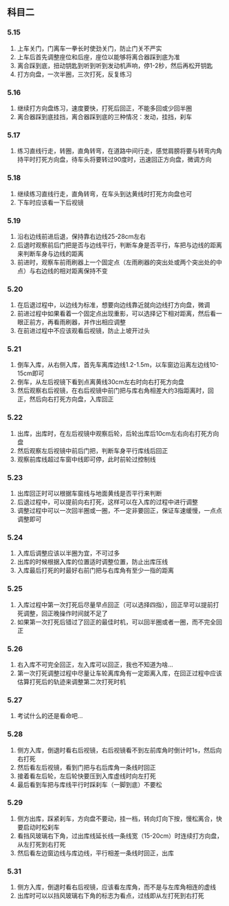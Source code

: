 ## 科目二

### 5.15

 1. 上车关门，门离车一拳长时使劲关门，防止门关不严实
 2. 上车后首先调整座位和后座，座位以能够将离合器踩到底为准
 3. 离合踩到底，扭动钥匙到听到听到发动机声响，停1-2秒，然后再松开钥匙
 4. 打方向盘，一次半圈，三次打死，反复练习

### 5.16

 1. 继续打方向盘练习，速度要快，打死后回正，不能多回或少回半圈
 2. 离合器踩到底挂挡，离合器踩到底的三种情况：发动，挂挡，刹车

### 5.17

 1. 练习直线行走，转圈，直角转弯，在道路中间行走，感觉肩膀将要与转弯内角持平时打死方向盘，待车头将要转过90度时，迅速回正方向盘，微调方向

### 5.18

 1. 继续练习直线行走，直角转弯，在车头到达黄线时打死方向盘也可
 2. 下车时应该看一下后视镜

### 5.19

 1. 沿右边线前进后退，保持靠右边线25-28cm左右
 2. 后退时观察前后门把是否与边线平行，判断车身是否平行，车把与边线的距离来判断车身与边线的距离
 3. 前进时，观察车前雨刷器上一个固定点（左雨刷器的突出处或两个突出处的中点）与右边线的相对距离保持不变

### 5.20

 1. 在后退过程中，以边线为标准，想要向边线靠近就向边线打方向盘，微调
 2. 前进过程中如果看着一个固定点出现重影，可以选择记下相对距离，然后看一眼正前方，再看雨刷器，并作出相应调整
 3. 在前进过程中不应该观看后视镜，防止上坡开过头

### 5.21

 1. 倒车入库，从右侧入库，首先车离库边线1.2-1.5m，以车窗边沿离左边线10-15cm即可
 2. 倒车，从左后视镜下看到点离黄线30cm左右时向右打死方向盘
 3. 然后观察右后视镜，在右后视镜中前门把与库右角相差大约3指距离时，回正，然后向右打死方向盘，入库回正

### 5.22

 1. 出库，出库时，在左后视镜中观察后轮，后轮出库后10cm左右向右打死方向盘
 2. 然后观察左后视镜中前后门把，判断车身平行库线后回正
 3. 观察前库线超过车窗中线即可停，此时前轮过控制线

### 5.23

 1. 出库回正时可以根据车窗线与地面黄线是否平行来判断
 2. 后退过程中，可以提前向右打死，这样可以在入库的过程中进行调整
 3. 调整过程中可以一次回半圈或一圈，不一定非要回正，保证车速缓慢，一点点调整即可

### 5.24

 1. 入库后调整应该以半圈为宜，不可过多
 2. 出库的时候根据入库的位置适时调整位置，防止出库压线
 3. 入库最后打死的时最好右前门把与右库角有至少一指的距离

### 5.25

 1. 入库过程中第一次打死后尽量早点回正（可以选择四指），回正早可以提前打死调整，回正晚操作时间就不足了
 2. 如果第一次打死后错过了回正的最佳时机，可以回半圈或者一圈，而不完全回正

### 5.26

 1. 右入库不可完全回正，左入库可以回正，我也不知道为啥...
 2. 第一次打死调整过程中尽量让车轮离库角有一定距离入库，在回正过程中应该估算打死后的轨迹来调整第二次打死时机

### 5.27

 1. 考试什么的还是看命吧...

### 5.28

 1. 侧方入库，倒退时看右后视镜，右后视镜看不到左前库角时倒计时1s，然后向右打死
 2. 然后看左后视镜，看到门把与右后库角一条线时回正
 3. 接着看左后轮，左后轮快要压到入库虚线时向左打死
 4. 最后看到车把与库线平行时踩刹车（一脚到底）不要松

### 5.29

 1. 侧方出库，踩紧刹车，方向盘不要动，挂一档，转向灯向下按，慢松离合，快要启动时松刹车
 2. 看挡风玻璃右下角，过出库线延长线一条线宽（15-20cm）时连续打方向盘，从左打死到右打死
 3. 然后看左边窗边线与库边线，平行相差一条线时回正，出库

### 5.31

 1. 侧方入库，倒退时看右后视镜，应该看左库角，而不是与左库角相连的虚线
 2. 出库时可以以挡风玻璃右下角的标志为看点，过线即从左打死到右打死